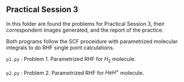 ## Practical Session 3

In this folder are found the problems for Practical Session 3, their correspondent images generated, and the report of the practice.

Both programs follow the SCF proceidure with parametrized molecular integrals to do RHF single point calculations.

`p1.py` : Problem 1. Parametrized RHF for $H_2$ molecule.

`p2.py` : Problem 2. Parametrized RHF for $HeH^+$ molecule.

